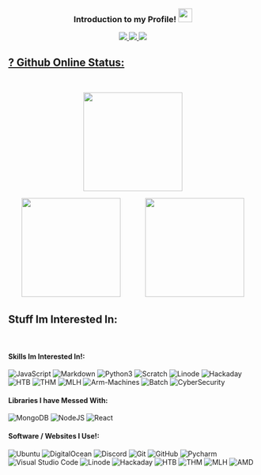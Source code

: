 <h3 align="center">
  Introduction to my Profile!
  <img src="https://media.giphy.com/media/hvRJCLFzcasrR4ia7z/giphy.gif" width="28">
</h3>
<p align="center">
  <a href="https://github.com/periapt-null?tab=repositories">
    <img src="https://img.shields.io/badge/dynamic/json.svg?url=https://api.github.com/users/periapt-null&query=$.public_repos&style=for-the-badge&label=Public Repos&color=fa7970&labelColor=363e53"/>
  </a> 
  <a href="https://github.com/periapt-null?tab=repositories&sort=stargazers">
    <img src="https://img.shields.io/github/stars/periapt-null?label=TOTAL STARS&style=for-the-badge&color=faa356&labelColor=363e53"/>
  </a>
  <a href="https://github.com/periapt-null?tab=followers">
    <img src="https://img.shields.io/github/followers/periapt-null?style=for-the-badge&color=7ce38b&labelColor=363e53"/>
</p>

## ? Github Online Status:
<br />
<p align="center">
  <img height="200" src="https://github-readme-streak-stats.herokuapp.com/?user=periapt-null&theme=dracula&hide_border=true" />
</a>
<p align="center">
  <img height="200" src="https://github-readme-stats.vercel.app/api?username=periapt-null&theme=tokyonight&show_icons=true" />
    
  <img height="200" style="margin-left: 3%;" src="https://github-readme-stats.vercel.app/api/top-langs/?username=periapt-null&theme=tokyonight" />
</p>

## Stuff Im Interested In:

<br />

#### Skills Im Interested In!:
![JavaScript](https://img.shields.io/badge/JS%20-%23323330.svg?&style=for-the-badge&logo=JavaScript&logoColor=%23F7DF1E)
![Markdown](https://img.shields.io/badge/markdown-%23000000.svg?style=for-the-badge&logo=markdown&logoColor=white)
![Python3](https://img.shields.io/badge/python3%20-%2314354C.svg?&style=for-the-badge&logo=python&logoColor=white)
![Scratch](https://img.shields.io/badge/Scratch%20-%2314354C.svg?&style=for-the-badge&logo=scratch&logoColor=white)
![Linode](https://img.shields.io/badge/Linode-%23000000.svg?style=for-the-badge&logo=Linode&logoColor=white)
![Hackaday](https://img.shields.io/badge/Hackaday-%23000000.svg?style=for-the-badge&logo=Hackaday&logoColor=white)
![HTB](https://img.shields.io/badge/HTB-%23000000.svg?style=for-the-badge&logo=Hack-The-Box&logoColor=white)
![THM](https://img.shields.io/badge/THM-%23000000.svg?style=for-the-badge&logo=TryHackMe&logoColor=white)
![MLH](https://img.shields.io/badge/MLH-%23000000.svg?style=for-the-badge&logo=Major-League-Hacking&logoColor=white)
![Arm-Machines](https://img.shields.io/badge/ArmLearning-%23000000.svg?style=for-the-badge&logo=arm&logoColor=white)
![Batch](https://img.shields.io/badge/Batch-%23000000.svg?style=for-the-badge&logo=arm&logoColor=white)
![CyberSecurity](https://img.shields.io/badge/HTB-%23000000.svg?style=for-the-badge&logo=Hack-The-Box&logoColor=white)


#### Libraries I have Messed With:
![MongoDB](https://img.shields.io/badge/MongoDB-%234ea94b.svg?style=for-the-badge&logo=mongodb&logoColor=white)
![NodeJS](https://img.shields.io/badge/node.js-6DA55F?style=for-the-badge&logo=node.js&logoColor=white)
![React](https://img.shields.io/badge/react-%2320232a.svg?style=for-the-badge&logo=react&logoColor=%2361DAFB)


#### Software / Websites I Use!:
![Ubuntu](https://img.shields.io/badge/Ubuntu%20Linux-1793D1?logo=Ubuntu&logoColor=fff&style=for-the-badge)
![DigitalOcean](https://img.shields.io/badge/DigitalOcean-%230167ff.svg?style=for-the-badge&logo=digitalOcean&logoColor=white)
![Discord](https://img.shields.io/badge/Discord-%237289DA.svg?style=for-the-badge&logo=discord&logoColor=white)
![Git](https://img.shields.io/badge/git-%23F05033.svg?style=for-the-badge&logo=git&logoColor=white)
![GitHub](https://img.shields.io/badge/github-%23121011.svg?style=for-the-badge&logo=github&logoColor=white)
![Pycharm](https://img.shields.io/badge/PyCharm-%23000000.svg?style=for-the-badge&logo=vercel&logoColor=white)
![Visual Studio Code](https://img.shields.io/badge/Visual%20Studio%20Code-0078d7.svg?style=for-the-badge&logo=visual-studio-code&logoColor=white)
![Linode](https://img.shields.io/badge/Linode-%23000000.svg?style=for-the-badge&logo=Linode&logoColor=white)
![Hackaday](https://img.shields.io/badge/Linode-%23000000.svg?style=for-the-badge&logo=Hackaday&logoColor=white)
![HTB](https://img.shields.io/badge/HTB-%23000000.svg?style=for-the-badge&logo=Hack-The-Box&logoColor=white)
![THM](https://img.shields.io/badge/THM-%23000000.svg?style=for-the-badge&logo=TryHackMe&logoColor=white)
![MLH](https://img.shields.io/badge/MLH-%23000000.svg?style=for-the-badge&logo=Major-League-Hacking&logoColor=white)
![AMD](https://img.shields.io/badge/AMD-%23000000.svg?style=for-the-badge&logo=AMD&logoColor=white)
